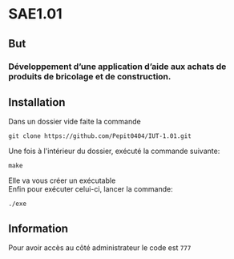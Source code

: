 # SAE1.01

## But
### Développement d’une application d’aide aux achats de produits de bricolage et de construction.

## Installation

Dans un dossier vide faite la commande
```shell
git clone https://github.com/Pepit0404/IUT-1.01.git
```

Une fois à l'intérieur du dossier, exécuté la commande suivante:
```shell
make
```
Elle va vous créer un exécutable</br>
Enfin pour exécuter celui-ci, lancer la commande:
```shell
./exe
```

## Information 
Pour avoir accès au côté administrateur le code est `777`
